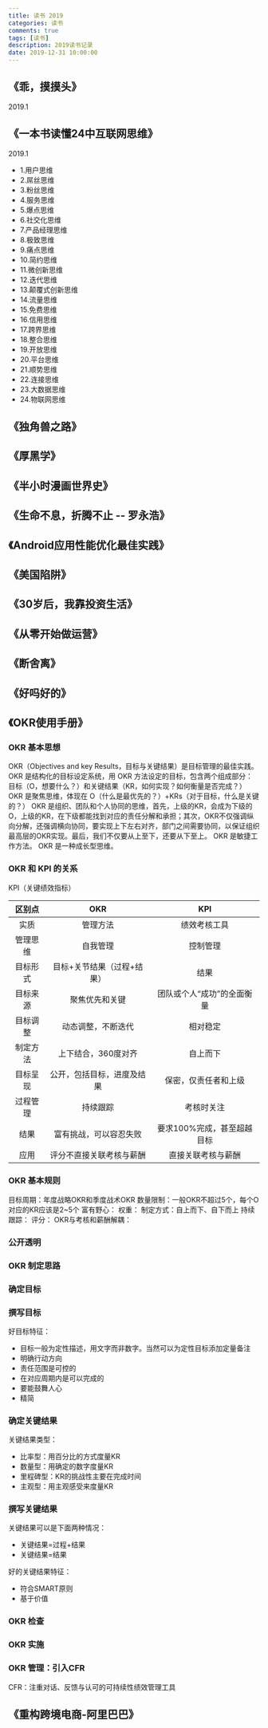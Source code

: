 ```yaml
---
title: 读书 2019
categories: 读书
comments: true
tags: [读书]
description: 2019读书记录
date: 2019-12-31 10:00:00
---
```


## 《乖，摸摸头》

2019.1

## 《一本书读懂24中互联网思维》

2019.1

 - 1.用户思维
 - 2.屌丝思维
 - 3.粉丝思维
 - 4.服务思维
 - 5.爆点思维
 - 6.社交化思维
 - 7.产品经理思维
 - 8.极致思维
 - 9.痛点思维
 - 10.简约思维
 - 11.微创新思维
 - 12.迭代思维
 - 13.颠覆式创新思维
 - 14.流量思维
 - 15.免费思维
 - 16.信用思维
 - 17.跨界思维
 - 18.整合思维
 - 19.开放思维
 - 20.平台思维
 - 21.顺势思维
 - 22.连接思维
 - 23.大数据思维
 - 24.物联网思维

## 《独角兽之路》

## 《厚黑学》

## 《半小时漫画世界史》

## 《生命不息，折腾不止 -- 罗永浩》

## 《Android应用性能优化最佳实践》

## 《美国陷阱》

## 《30岁后，我靠投资生活》

## 《从零开始做运营》

## 《断舍离》

## 《好吗好的》

## 《OKR使用手册》

### OKR 基本思想

OKR（Objectives and key Results，目标与关键结果）是目标管理的最佳实践。
OKR 是结构化的目标设定系统，用 OKR 方法设定的目标，包含两个组成部分：目标（O，想要什么？）和关键结果（KR，如何实现？如何衡量是否完成？）
OKR 是聚焦思维，体现在 O（什么是最优先的？）+KRs（对于目标，什么是关键的？）
OKR 是组织、团队和个人协同的思维，首先，上级的KR，会成为下级的O，上级的KR，在下级都能找到对应的责任分解和承担；其次，OKR不仅强调纵向分解，还强调横向协同，要实现上下左右对齐，部门之间需要协同，以保证组织最高层的OKR实现。最后，我们不仅要从上至下，还要从下至上。
OKR 是敏捷工作方法。
OKR 是一种成长型思维。

### OKR 和 KPI 的关系

KPI（关键绩效指标）

| 区别点 | OKR | KPI |
|:-------------:|:-------------:|:-------------:|
| 实质 | 管理方法 | 绩效考核工具 |
| 管理思维 | 自我管理 | 控制管理 |
| 目标形式 | 目标+关节结果（过程+结果） | 结果 |
| 目标来源 | 聚焦优先和关键 | 团队或个人“成功”的全面衡量 |
| 目标调整 | 动态调整，不断迭代 | 相对稳定 |
| 制定方法 | 上下结合，360度对齐 | 自上而下 |
| 目标呈现 | 公开，包括目标，进度及结果 | 保密，仅责任者和上级 |
| 过程管理 | 持续跟踪 | 考核时关注 |
| 结果 | 富有挑战，可以容忍失败 | 要求100%完成，甚至超越目标 |
| 应用 | 评分不直接关联考核与薪酬 | 直接关联考核与薪酬 |

### OKR 基本规则

目标周期：年度战略OKR和季度战术OKR
数量限制：一般OKR不超过5个，每个O对应的KR应该是2~5个
富有野心：
权重：
制定方式：自上而下、自下而上
持续跟踪：
评分：
OKR与考核和薪酬解耦：

### 公开透明

### OKR 制定思路

### 确定目标

### 撰写目标

好目标特征：

 - 目标一般为定性描述，用文字而非数字。当然可以为定性目标添加定量备注
 - 明确行动方向
 - 责任范围是可控的
 - 在对应周期内是可以完成的
 - 要能鼓舞人心
 - 精简

### 确定关键结果

关键结果类型：

 - 比率型：用百分比的方式度量KR
 - 数量型：用确定的数字度量KR
 - 里程碑型：KR的挑战性主要在完成时间
 - 主观型：用主观感受来度量KR

### 撰写关键结果

关键结果可以是下面两种情况：

 - 关键结果=过程+结果
 - 关键结果=结果

好的关键结果特征：

 - 符合SMART原则
 - 基于价值

### OKR 检查

### OKR 实施

### OKR 管理：引入CFR

CFR：注重对话、反馈与认可的可持续性绩效管理工具

## 《重构跨境电商-阿里巴巴》